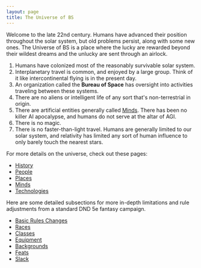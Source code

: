 ```yaml
---
layout: page
title: The Universe of BS
---
```


Welcome to the late 22nd century.  Humans have advanced their position throughout the solar system, but old problems persist, along with some new ones. The Universe of BS is a place where the lucky are rewarded beyond their wildest dreams and the unlucky are sent through an airlock. 

1. Humans have colonized most of the reasonably survivable solar system.
2. Interplanetary travel is common, and enjoyed by a large group.  Think of it like intercontinental flying is in the present day.
3. An organization called the **Bureau of Space** has oversight into activities traveling between these systems.
4. There are no aliens or intelligent life of any sort that's non-terrestrial in origin.
5. There are artificial entities generally called [Minds](./minds).  There has been no killer AI apocalypse, and humans do not serve at the altar of AGI.
6. There is no magic.
7. There is no faster-than-light travel.  Humans are generally limited to our solar system, and relativity has limited any sort of human influence to only barely touch the nearest stars.

For more details on the universe, check out these pages:
* [History](./history)
* [People](./people)
* [Places](./places)
* [Minds](./minds)
* [Technologies](./technologies)

Here are some detailed subsections for more in-depth limitations and rule adjustments from a standard DND 5e fantasy campaign.

* [Basic Rules Changes](./basics)
* [Races](./races)
* [Classes](./classes)
* [Equipment](./equipment)
* [Backgrounds](./backgrounds)
* [Feats](./feats)
* [Slack](https://dndkc.slack.com)

